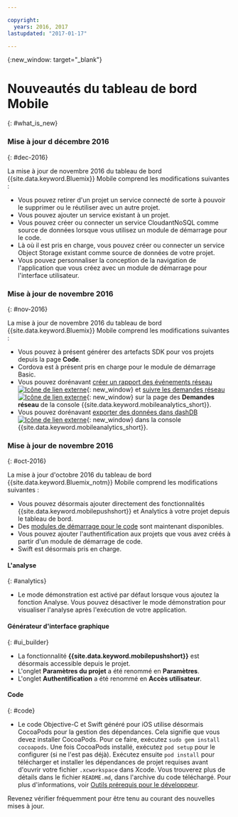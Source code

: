 ```yaml
---

copyright:
  years: 2016, 2017
lastupdated: "2017-01-17"

---
```

{:new_window: target="_blank"}

# Nouveautés du tableau de bord Mobile
{: #what_is_new}

### Mise à jour d décembre 2016
{: #dec-2016}

La mise à jour de novembre 2016 du tableau de bord {{site.data.keyword.Bluemix}} Mobile comprend les modifications suivantes :

   * Vous pouvez retirer d'un projet un service connecté de sorte à pouvoir le supprimer ou le réutiliser avec un autre projet. 
   * Vous pouvez ajouter un service existant à un projet.
   * Vous pouvez créer ou connecter un service CloudantNoSQL comme source de données lorsque vous utilisez un module de démarrage pour le code.
   * Là où il est pris en charge, vous pouvez créer ou connecter un service Object Storage existant comme source de données de votre projet.
   * Vous pouvez personnaliser la conception de la navigation de l'application que vous créez avec un module de démarrage pour l'interface utilisateur. 
   

### Mise à jour de novembre 2016
{: #nov-2016}

La mise à jour de novembre 2016 du tableau de bord {{site.data.keyword.Bluemix}} Mobile comprend les modifications suivantes :

   * Vous pouvez à présent générer des artefacts SDK pour vos projets depuis la page **Code**.
   * Cordova est à présent pris en charge pour le module de démarrage Basic.
   * Vous pouvez dorénavant [créer un rapport des
événements réseau![Icône de lien externe](../icons/launch-glyph.svg "Icône de lien externe")](/docs/services/mobileanalytics/sdk.html#network-requests "Icône de lien externe"){: new_window} et
[suivre les demandes réseau
![Icône de lien externe](../icons/launch-glyph.svg "Icône de lien externe")](/docs/services/mobileanalytics/app-monitoring.html#monitor-network-requests "Icône de lien externe"){: new_window} sur la page des
**Demandes réseau** de la console {{site.data.keyword.mobileanalytics_short}}.
   * Vous pouvez dorénavant [exporter des données dans dashDB ![Icône de lien externe](../icons/launch-glyph.svg "Icône de lien externe")](/docs/services/mobileanalytics/app-monitoring.html#dashdb "Icône de lien externe"){: new_window} dans la console
{{site.data.keyword.mobileanalytics_short}}.


### Mise à jour de novembre 2016
{: #oct-2016}

La mise à jour d'octobre 2016 du tableau de bord {{site.data.keyword.Bluemix_notm}} Mobile comprend les modifications suivantes :

   * Vous pouvez désormais ajouter directement des fonctionnalités {{site.data.keyword.mobilepushshort}} et Analytics à votre projet
depuis le tableau de bord.
   * Des [modules de démarrage pour le code](starters.html#Code_Starter) sont maintenant disponibles.
   * Vous pouvez ajouter l'authentification aux projets que vous avez créés à partir d'un module de démarrage de code.
   * Swift est désormais pris en charge.


#### L'analyse
{: #analytics}

   * Le mode démonstration est activé par défaut lorsque vous ajoutez la
fonction Analyse. Vous pouvez désactiver le mode démonstration pour visualiser
l'analyse après l'exécution de votre application.


#### Générateur d'interface graphique
{: #ui_builder}

   * La fonctionnalité **{{site.data.keyword.mobilepushshort}}** est désormais accessible depuis le projet.
   * L'onglet **Paramètres du projet** a été renommé
en **Paramètres**.
   * L'onglet **Authentification** a été renommé en **Accès utilisateur**.


#### Code
{: #code}

   * Le code Objective-C et Swift généré pour iOS utilise désormais
CocoaPods pour la gestion des dépendances. Cela signifie que vous devez
installer CocoaPods. Pour ce faire, exécutez `sudo gem install cocoapods`. Une
fois CocoaPods installé, exécutez `pod setup` pour le
configurer (si ne l'est pas déjà). Exécutez ensuite `pod
install` pour télécharger et installer les dépendances de projet
requises avant d'ouvrir votre fichier `.xcworkspace` dans Xcode. Vous
trouverez plus de détails dans le fichier `README.md`, dans
l'archive du code téléchargé. Pour plus d'informations, voir
[Outils prérequis pour le développeur](get_code.html#prereq-dev-tools).

Revenez vérifier fréquemment pour être tenu au courant des nouvelles mises à jour.

